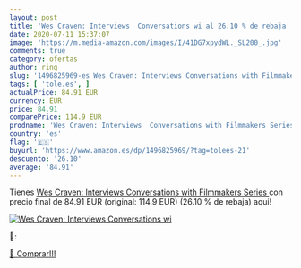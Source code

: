 ```yaml
---
layout: post
title: 'Wes Craven: Interviews  Conversations wi al 26.10 % de rebaja'
date: 2020-07-11 15:37:07
image: 'https://m.media-amazon.com/images/I/41DG7xpydWL._SL200_.jpg'
comments: true
category: ofertas
author: ring
slug: '1496825969-es Wes Craven: Interviews Conversations with Filmmakers Series'
tags: [ 'tole.es', ]
actualPrice: 84.91 EUR
currency: EUR
price: 84.91
comparePrice: 114.9 EUR
prodname: 'Wes Craven: Interviews  Conversations with Filmmakers Series '
country: 'es'
flag: '🇪🇸'
buyurl: 'https://www.amazon.es/dp/1496825969/?tag=tolees-21'
descuento: '26.10'
average: '84.91'
---
```


Tienes [Wes Craven: Interviews  Conversations with Filmmakers Series ](https://www.amazon.es/dp/1496825969/?tag=tolees-21) con precio final de  84.91 EUR (original: 114.9 EUR) (26.10 %  de rebaja) aqui!

[![Wes Craven: Interviews  Conversations wi](https://m.media-amazon.com/images/I/41DG7xpydWL._SL200_.jpg)](https://www.amazon.es/dp/1496825969/?tag=tolees-21)

🔎:


[🛒 Comprar!!!](https://www.amazon.es/dp/1496825969/?tag=tolees-21)
